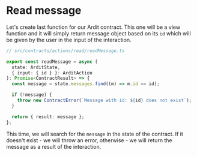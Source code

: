 # Read message

Let's create last function for our Ardit contract. This one will be a view function and it will simply return message object based on its `id` which will be given by the user in the input of the interaction.

```ts
// src/contracts/actions/read/readMessage.ts

export const readMessage = async (
  state: ArditState,
  { input: { id } }: ArditAction
): Promise<ContractResult> => {
  const message = state.messages.find((m) => m.id == id);

  if (!message) {
    throw new ContractError(`Message with id: ${id} does not exist`);
  }

  return { result: message };
};
```

This time, we will search for the `message` in the state of the contract. If it doesn't exist - we will throw an error, otherwise - we will return the message as a result of the interaction.
